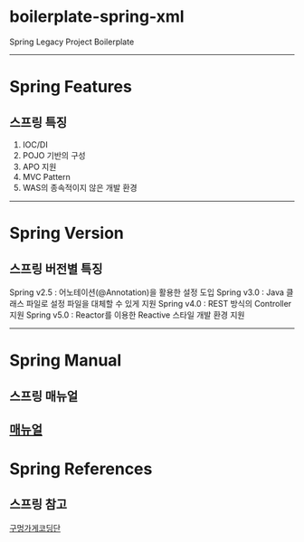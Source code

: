 # boilerplate-spring-xml
Spring Legacy Project Boilerplate

---

# Spring Features
## 스프링 특징
1. IOC/DI
2. POJO 기반의 구성
3. APO 지원
4. MVC Pattern
5. WAS의 종속적이지 않은 개발 환경

---

# Spring Version
## 스프링 버전별 특징
Spring v2.5 : 어노테이션(@Annotation)을 활용한 설정 도입
Spring v3.0 : Java 클래스 파일로 설정 파일을 대체할 수 있게 지원
Spring v4.0 : REST 방식의 Controller 지원
Spring v5.0 : Reactor를 이용한 Reactive 스타일 개발 환경 지원

---
# Spring Manual
## 스프링 매뉴얼
[매뉴얼](https://edmanyi-cm.tistory.com/)
---

# Spring References
## 스프링 참고
[구멍가게코딩단](https://cafe.naver.com/gugucoding)